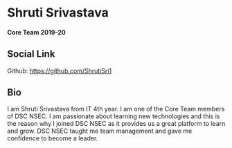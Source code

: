 # Shruti Srivastava

#### Core Team 2019-20

## Social Link

Github: https://github.com/ShrutiSri1

## Bio

I am Shruti Srivastava from IT 4th year. I am one of the Core Team members of DSC NSEC. I am passionate about learning new technologies
and this is the reason why I joined DSC NSEC as it  provides us a great  platform to learn and grow. DSC NSEC taught me team management 
and gave me confidence to become a leader.
